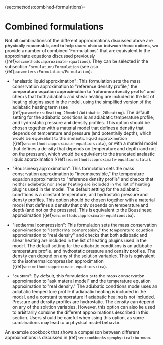 (sec:methods:combined-formulations)=
# Combined formulations

Not all combinations of the different approximations discussed above are physically reasonable, and to help users choose between these options, we provide a number of combined "Formulations" that are equivalent to the approximate equations discussed previously ({ref}`sec:methods:approximate-equations`).
They can be selected in the subsection `Formulation/Formulation` (see also {ref}`parameters:Formulation/Formulation`):

-   "anelastic liquid approximation": This formulation sets the mass conservation approximation to "reference density profile," the temperature equation approximation to "reference density profile" and checks that both adiabatic and shear heating are included in the list of heating plugins used in the model, using the simplified version of the adiabatic heating term (see {ref}`parameters:Heating_20model/Adiabatic_20heating`).
The default setting for the adiabatic conditions is an adiabatic temperature profile, and hydrostatic pressure and density profiles.
This option should be chosen together with a material model that defines a density that depends on temperature and pressure (and potentially depth), which would be equivalent to the anelastic liquid approximation ({ref}`sec:methods:approximate-equations:ala`), or with a material model that defines a density that depends on temperature and depth (and not on the pressure), which would be equivalent to the truncated anelastic liquid approximation ({ref}`sec:methods:approximate-equations:tala`).

-   "Boussinesq approximation": This formulation sets the mass conservation approximation to "incompressible," the temperature equation approximation to "reference density profile" and checks that neither adiabatic nor shear heating are included in the list of heating plugins used in the model.
    The default setting for the adiabatic conditions is a constant temperature, and hydrostatic pressure and density profiles.
    This option should be chosen together with a material model that defines a density that only depends on temperature and depth (and not on the pressure).
    This is equivalent to the Boussinesq approximation ({ref}`sec:methods:approximate-equations:ba`).

-   "isothermal compression": This formulation sets the mass conservation approximation to "isothermal compression," the temperature equation approximation to "real density" and checks that both adiabatic and shear heating are included in the list of heating plugins used in the model.
    The default setting for the adiabatic conditions is an adiabatic temperature profile, and hydrostatic pressure and density profiles.
    The density can depend on any of the solution variables.
    This is equivalent to the isothermal compression approximation ({ref}`sec:methods:approximate-equations:ica`).

-   "custom": By default, this formulation sets the mass conservation approximation to "ask material model" and the temperature equation approximation to "real density."
    The adiabatic conditions model uses an adiabatic temperature profile if adiabatic heating is included in the model, and a constant temperature if adiabatic heating is not included. Pressure and density profiles are hydrostatic.
    The density can depend on any of the solution variables.
    However, this option can also be used to arbitrarily combine the different approximations described in this section.
    Users should be careful when using this option, as some combinations may lead to unphysical model behavior.

An example cookbook that shows a comparison between different approximations
is discussed in {ref}`sec:cookbooks:geophysical:burnman`.
